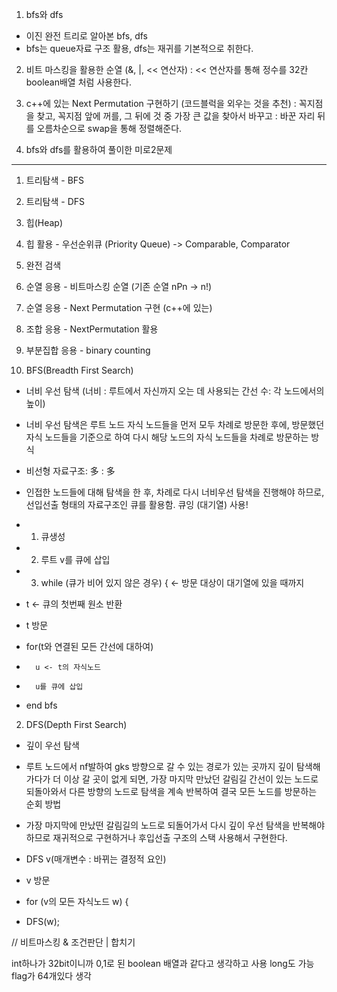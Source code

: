 1. bfs와 dfs
- 이진 완전 트리로 알아본 bfs, dfs
- bfs는 queue자료 구조 활용, dfs는 재귀를 기본적으로 취한다.

2. 비트 마스킹을 활용한 순열 (&, |, << 연산자)
  : << 연산자를 통해 정수를 32칸boolean배열 처럼 사용한다.

3. c++에 있는 Next Permutation 구현하기 (코드블럭을 외우는 것을 추천)
  : 꼭지점을 찾고, 꼭지점 앞에 꺼를, 그 뒤에 것 중 가장 큰 값을 찾아서 바꾸고
  : 바꾼 자리 뒤를 오름차순으로 swap을 통해 정렬해준다.
 
4. bfs와 dfs를 활용하여 풀이한 미로2문제

------

1. 트리탐색 - BFS
2. 트리탐색 - DFS
3. 힙(Heap)
4. 힙 활용 - 우선순위큐 (Priority Queue) -> Comparable, Comparator
5. 완전 검색
6. 순열 응용 - 비트마스킹 순열 (기존 순열 nPn -> n!)
7. 순열 응용 - Next Permutation 구현 (c++에 있는) 
8. 조합 응용 - NextPermutation 활용
9. 부분집합 응용 - binary counting



1. BFS(Breadth First Search)
- 너비 우선 탐색 (너비 : 루트에서 자신까지 오는 데 사용되는 간선 수: 각 노드에서의 높이)
- 너비 우선 탐색은 루트 노드 자식 노드들을 먼저 모두 차례로 방문한 후에,
	방문했던 자식 노드들을 기준으로 하여 다시 해당 노드의 자식 노드들을 차례로 방문하는 방식
- 비선형 자료구조: 多 : 多
- 인접한 노드들에 대해 탐색을 한 후, 차례로 다시 너비우선 탐색을 진행해야 하므로,
	선입선출 형태의 자료구조인 큐를 활용함.
	큐잉 (대기열) 사용!

- 1. 큐생성
- 2. 루트 v를 큐에 삽입
- 3. while (큐가 비어 있지 않은 경우) { <- 방문 대상이 대기열에 있을 때까지
- 	t <- 큐의 첫번째 원소 반환
- 	t 방문
-	for(t와 연결된 모든 간선에 대하여)
-		u <- t의 자식노드
-		u를 큐에 삽입
- end bfs


2. DFS(Depth First Search)
- 깊이 우선 탐색
- 루트 노드에서 nf발하여 gks 방향으로 갈 수 있는 경로가 있는 곳까지 깊이 탐색해 가다가
	더 이상 갈 곳이 없게 되면, 가장 마지막 만났던 갈림길 간선이 있는 노드로 되돌아와서
	다른 방향의 노드로 탐색을 계속 반복하여 결국 모든 노드를 방문하는 순회 방법
- 가장 마지막에 만났떤 갈림길의 노드로 되돌어가서 다시 깊이 우선 탐색을 반복해야 하므로 
	재귀적으로 구현하거나 후입선출 구조의 스택 사용해서 구현한다.

- DFS v(매개변수 : 바뀌는 결정적 요인)
- v 방문
- for (v의 모든 자식노드 w) {
-	DFS(w);

// 비트마스킹
& 조건판단
| 합치기

int하나가 32bit이니까 0,1로 된 boolean 배열과 같다고 생각하고 사용
long도 가능 flag가 64개있다 생각





